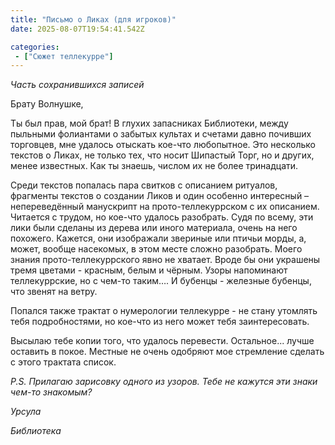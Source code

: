 ```yaml
---
title: "Письмо о Ликах (для игроков)"
date: 2025-08-07T19:54:41.542Z

categories:
 - ["Сюжет теллекурре"]
---
```


*Часть сохранившихся записей*

Брату Волнушке,

Ты был прав, мой брат! В глухих запасниках Библиотеки, между пыльными
фолиантами о забытых культах и счетами давно почивших торговцев, мне
удалось отыскать кое-что любопытное. Это несколько текстов о Ликах, не
только тех, что носит Шипастый Торг, но и других, менее известных. Как
ты знаешь, числом их не более тринадцати.

Среди текстов попалась пара свитков с описанием ритуалов, фрагменты
текстов о создании Ликов и один особенно интересный – непереведённый
манускрипт на прото-теллекуррском с их описанием. Читается с трудом, но
кое-что удалось разобрать. Судя по всему, эти лики были сделаны из
дерева или иного материала, очень на него похожего. Кажется, они
изображали звериные или птичьи морды, а, может, вообще насекомых, в этом
месте сложно разобрать. Моего знания прото-теллекуррского явно не
хватает. Вроде бы они украшены тремя цветами - красным, белым и чёрным.
Узоры напоминают теллекуррские, но с чем-то таким…. И бубенцы - железные
бубенцы, что звенят на ветру.

Попался также трактат о нумерологии теллекурре - не стану утомлять тебя
подробностями, но кое-что из него может тебя заинтересовать.

Высылаю тебе копии того, что удалось перевести. Остальное... лучше
оставить в покое. Местные не очень одобряют мое стремление сделать с
этого трактата список.

*P.S. Прилагаю зарисовку одного из узоров. Тебе не кажутся эти знаки
чем-то знакомым?*

*Урсула*

*Библиотека*
